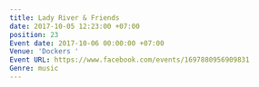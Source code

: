 ```yaml
---
title: Lady River & Friends
date: 2017-10-05 12:23:00 +07:00
position: 23
Event date: 2017-10-06 00:00:00 +07:00
Venue: 'Dockers '
Event URL: https://www.facebook.com/events/1697880956909831
Genre: music
---
```



